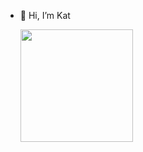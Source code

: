 - 👋 Hi, I’m Kat
  <div>
    <img height='180em' src="https://github-readme-stats.vercel.app/api?username=katkrauczuk&theme=dark&show_icons=true&include_all_commits=true&count_private=true"/>

  </div>
<!---
katkrauczuk/katkrauczuk is a ✨ special ✨ repository because its `README.md` (this file) appears on your GitHub profile.
You can click the Preview link to take a look at your changes.
--->
